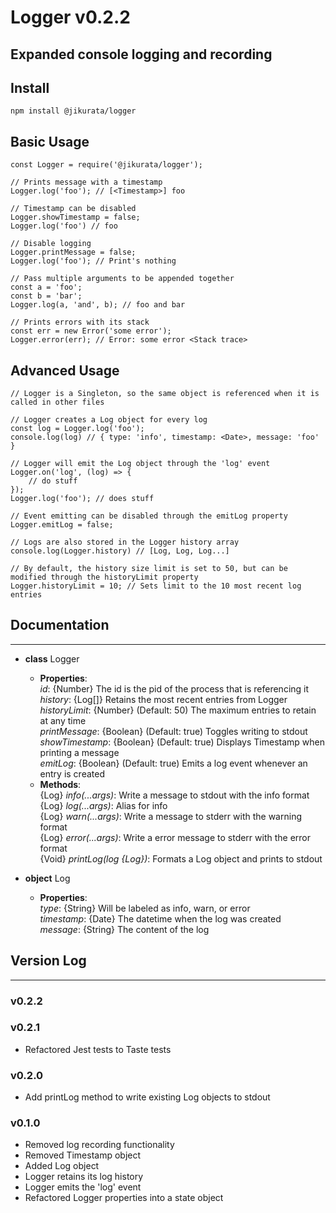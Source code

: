 # Logger v0.2.2
Expanded console logging and recording
---
## Install
```
npm install @jikurata/logger
```
## Basic Usage
```
const Logger = require('@jikurata/logger');

// Prints message with a timestamp
Logger.log('foo'); // [<Timestamp>] foo

// Timestamp can be disabled
Logger.showTimestamp = false;
Logger.log('foo') // foo

// Disable logging
Logger.printMessage = false;
Logger.log('foo'); // Print's nothing

// Pass multiple arguments to be appended together
const a = 'foo';
const b = 'bar';
Logger.log(a, 'and', b); // foo and bar

// Prints errors with its stack
const err = new Error('some error');
Logger.error(err); // Error: some error <Stack trace>
```
## Advanced Usage
```
// Logger is a Singleton, so the same object is referenced when it is called in other files

// Logger creates a Log object for every log
const log = Logger.log('foo');
console.log(log) // { type: 'info', timestamp: <Date>, message: 'foo' }

// Logger will emit the Log object through the 'log' event
Logger.on('log', (log) => {
    // do stuff
});
Logger.log('foo'); // does stuff

// Event emitting can be disabled through the emitLog property
Logger.emitLog = false;

// Logs are also stored in the Logger history array
console.log(Logger.history) // [Log, Log, Log...]

// By default, the history size limit is set to 50, but can be modified through the historyLimit property
Logger.historyLimit = 10; // Sets limit to the 10 most recent log entries
```
## Documentation
---
- **class** Logger<br>
    - **Properties**:<br>
        *id*: {Number} The id is the pid of the process that is referencing it<br>
        *history*: {Log[]} Retains the most recent entries from Logger<br>
        *historyLimit*: {Number} (Default: 50) The maximum entries to retain at any time<br>
        *printMessage*: {Boolean} (Default: true) Toggles writing to stdout<br>
        *showTimestamp*: {Boolean} (Default: true) Displays Timestamp when printing a message<br>
        *emitLog*: {Boolean} (Default: true) Emits a log event whenever an entry is created<br>
    - **Methods**:<br>
        {Log} *info(...args)*: Write a message to stdout with the info format<br>
        {Log} *log(...args)*: Alias for info<br>
        {Log} *warn(...args)*: Write a message to stderr with the warning format<br>
        {Log} *error(...args)*: Write a error message to stderr with the error format<br>
        {Void} *printLog(log {Log})*: Formats a Log object and prints to stdout<br>

- **object** Log<br>
    - **Properties**:<br>
        *type*: {String} Will be labeled as info, warn, or error<br>
        *timestamp*: {Date} The datetime when the log was created<br>
        *message*: {String} The content of the log<br>
## Version Log
---
### v0.2.2


### v0.2.1
- Refactored Jest tests to Taste tests

### v0.2.0
- Add printLog method to write existing Log objects to stdout

### v0.1.0
- Removed log recording functionality
- Removed Timestamp object
- Added Log object
- Logger retains its log history
- Logger emits the 'log' event
- Refactored Logger properties into a state object
